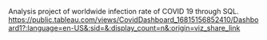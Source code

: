 Analysis project of worldwide infection rate of COVID 19 through SQL.
https://public.tableau.com/views/CovidDashboard_16815156852410/Dashboard1?:language=en-US&:sid=&:display_count=n&:origin=viz_share_link
